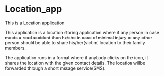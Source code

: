 # Location_app
This is a Location application

This application is a location storing application where if any person in case meets a road accident then he/she in case of minimal injury or any other person should be able to share his/her(victim) location to their family members.

The application runs in a format where if anybody clicks on the icon, it shares the location with the given contact details. The location willbe forwarded through a short mssage service(SMS).
